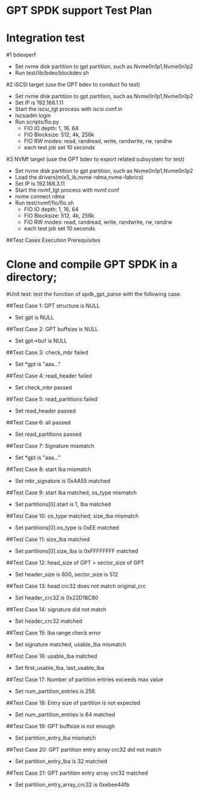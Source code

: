# GPT SPDK support Test Plan

# Integration test
#1 bdevperf
- Set nvme disk partition to gpt partition, such as Nvme0n1p1,Nvme0n1p2
- Run test/lib/bdev/blockdev.sh

#2 iSCSI target (use the GPT bdev to conduct fio test)
- Set nvme disk partition to gpt partition, such as Nvme0n1p1,Nvme0n1p2
- Set IP is 192.168.1.11
- Start the iscsi_tgt process with iscsi.conf.in
- iscsiadm login
- Run scripts/fio.py
    - FIO IO depth: 1, 16, 64
    - FIO Blocksize: 512, 4k, 256k
    - FIO RW modes: read, randread, write, randwrite, rw, randrw
    - each test job set 10 seconds

#3 NVMf target (use the GPT bdev to export related subsystem for test)
- Set nvme disk partition to gpt partition, such as Nvme0n1p1,Nvme0n1p2
- Load the drivers(mlx5_ib,nvme-rdma,nvme-fabrics)
- Set IP is 192.168.3.11
- Start the nvmf_tgt process with nvmf.conf
- nvme connect rdma
- Run test/nvmf/fio/fio.sh
    - FIO IO depth: 1, 16, 64
    - FIO Blocksize: 512, 4k, 256k
    - FIO RW modes: read, randread, write, randwrite, rw, randrw
    - each test job set 10 seconds

##Test Cases Execution Prerequisites
# Clone and compile GPT SPDK in a directory;

#Unit test: test the function of spdk_gpt_parse with the following case.

##Test Case 1: GPT structure is NULL
- Set gpt is NULL

##Test Case 2: GPT buffsize is NULL
- Set gpt->buf is NULL

##Test Case 3: check_mbr failed
- Set *gpt is "aaa..."

##Test Case 4: read_header failed
- Set check_mbr passed

##Test Case 5: read_partitions failed
- Set read_header passed

##Test Case 6: all passed
- Set read_partitions passed

##Test Case 7: Signature mismatch
- Set *gpt is "aaa..."

##Test Case 8: start lba mismatch
- Set mbr_signature is 0xAA55 matched

##Test Case 9: start lba matched, os_type mismatch
- Set partitions[0].start is 1, lba matched

##Test Case 10: os_type matched, size_lba mismatch
- Set partitions[0].os_type is 0xEE matched

##Test Case 11: size_lba matched
- Set partitions[0].size_lba is 0xFFFFFFFF matched

##Test Case 12: head_size of GPT > sector_size of GPT
- Set header_size is 600, sector_size is 512

##Test Case 13: head crc32 does not match original_crc
- Set header_crc32 is 0x22D18C80

##Test Case 14: signature did not match
- Set header_crc32 matched

##Test Case 15: lba range check error
- Set signature matched, usable_lba mismatch

##Test Case 16: usable_lba matched
- Set first_usable_lba, last_usable_lba

##Test Case 17: Number of partition entries exceeds max value
- Set num_partition_entries is 256

##Test Case 18: Entry size of partition is not expected
- Set num_partition_entries is 64 matched

##Test Case 19: GPT buffsize is not enough
- Set partition_entry_lba mismatch

##Test Case 20: GPT partition entry array crc32 did not match
- Set partition_entry_lba is 32 matched

##Test Case 21: GPT partition entry array crc32 matched
- Set partition_entry_array_crc32 is 0xebee44fb

